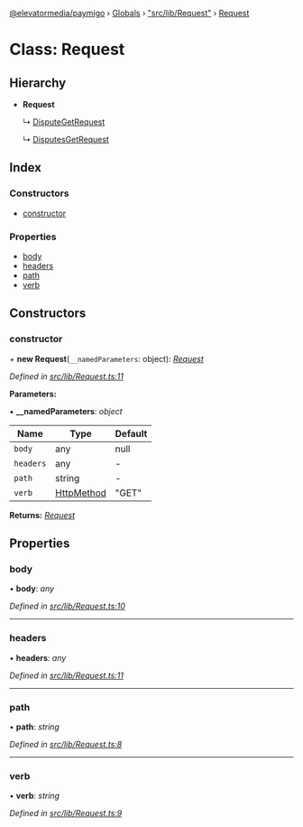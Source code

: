 [@elevatormedia/paymigo](../README.md) › [Globals](../globals.md) › ["src/lib/Request"](../modules/_src_lib_request_.md) › [Request](_src_lib_request_.request.md)

# Class: Request

## Hierarchy

-   **Request**

    ↳ [DisputeGetRequest](_src_lib_disputes_requests_disputegetrequest_.disputegetrequest.md)

    ↳ [DisputesGetRequest](_src_lib_disputes_requests_disputesgetrequest_.disputesgetrequest.md)

## Index

### Constructors

-   [constructor](_src_lib_request_.request.md#constructor)

### Properties

-   [body](_src_lib_request_.request.md#body)
-   [headers](_src_lib_request_.request.md#headers)
-   [path](_src_lib_request_.request.md#path)
-   [verb](_src_lib_request_.request.md#verb)

## Constructors

### constructor

\+ **new Request**(`__namedParameters`: object): _[Request](_src_lib_request_.request.md)_

_Defined in [src/lib/Request.ts:11](https://github.com/ELEVATORmedia/paymigo/blob/c28bc6c/src/lib/Request.ts#L11)_

**Parameters:**

▪ **\_\_namedParameters**: _object_

| Name      | Type                                                      | Default |
| --------- | --------------------------------------------------------- | ------- |
| `body`    | any                                                       | null    |
| `headers` | any                                                       | -       |
| `path`    | string                                                    | -       |
| `verb`    | [HttpMethod](../modules/_src_types_paypal_.md#httpmethod) | "GET"   |

**Returns:** _[Request](_src_lib_request_.request.md)_

## Properties

### body

• **body**: _any_

_Defined in [src/lib/Request.ts:10](https://github.com/ELEVATORmedia/paymigo/blob/c28bc6c/src/lib/Request.ts#L10)_

---

### headers

• **headers**: _any_

_Defined in [src/lib/Request.ts:11](https://github.com/ELEVATORmedia/paymigo/blob/c28bc6c/src/lib/Request.ts#L11)_

---

### path

• **path**: _string_

_Defined in [src/lib/Request.ts:8](https://github.com/ELEVATORmedia/paymigo/blob/c28bc6c/src/lib/Request.ts#L8)_

---

### verb

• **verb**: _string_

_Defined in [src/lib/Request.ts:9](https://github.com/ELEVATORmedia/paymigo/blob/c28bc6c/src/lib/Request.ts#L9)_
